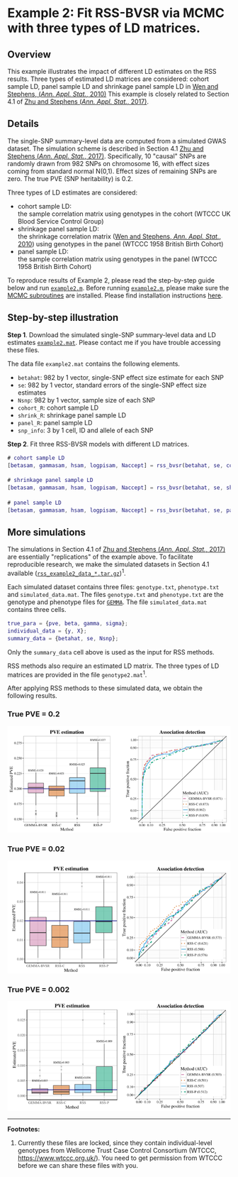[Zhu and Stephens (*Ann. Appl. Stat.*, 2017)]: https://projecteuclid.org/euclid.aoas/1507168840
[`example2.m`]: https://github.com/stephenslab/rss/blob/master/examples/example2.m

# Example 2: Fit RSS-BVSR via MCMC with three types of LD matrices.

## Overview

This example illustrates the impact of different LD estimates on the
RSS results. Three types of estimated LD matrices are considered:
cohort sample LD, panel sample LD and
shrinkage panel sample LD in [Wen and Stephens, (*Ann. Appl. Stat.*, 2010)](https://www.ncbi.nlm.nih.gov/pubmed/21479081)
This example is closely related to Section 4.1 of [Zhu and Stephens (*Ann. Appl. Stat.*, 2017)][]. 

## Details

The single-SNP summary-level data are computed from a simulated GWAS dataset.
The simulation scheme is described in Section 4.1 [Zhu and Stephens (*Ann. Appl. Stat.*, 2017)][].
Specifically, 10 "causal" SNPs are randomly drawn from 982 SNPs on chromosome 16,
with effect sizes coming from standard normal N(0,1).
Effect sizes of remaining SNPs are zero. The true PVE (SNP heritability) is 0.2.

Three types of LD estimates are considered:

- cohort sample LD:<br>the sample correlation matrix using genotypes in the cohort (WTCCC UK Blood Service Control Group)
- shrinkage panel sample LD:<br>the shrinkage correlation matrix
([Wen and Stephens, *Ann. Appl. Stat.*, 2010](https://www.ncbi.nlm.nih.gov/pubmed/21479081))
using genotypes in the panel (WTCCC 1958 British Birth Cohort) 
- panel sample LD:<br>the sample correlation matrix using genotypes in the panel (WTCCC 1958 British Birth Cohort) 

To reproduce results of Example 2, please read the step-by-step guide below and run [`example2.m`][].
Before running [`example2.m`][], please make sure the
[MCMC subroutines](https://github.com/stephenslab/rss/tree/master/src) are installed.
Please find installation instructions [here](RSS-via-MCMC).

## Step-by-step illustration

**Step 1**.
Download the simulated single-SNP summary-level data and LD estimates
[`example2.mat`](https://projects.rcc.uchicago.edu/mstephens/rss_wiki/example2/).
Please contact me if you have trouble accessing these files.

The data file `example2.mat` contains the following elements.

- `betahat`: 982 by 1 vector, single-SNP effect size estimate for each SNP
- `se`: 982 by 1 vector, standard errors of the single-SNP effect size estimates
- `Nsnp`: 982 by 1 vector, sample size of each SNP
- `cohort_R`: cohort sample LD
- `shrink_R`: shrinkage panel sample LD
- `panel_R`: panel sample LD
- `snp_info`: 3 by 1 cell, ID and allele of each SNP

**Step 2**. Fit three RSS-BVSR models with different LD matrices.

```matlab
# cohort sample LD
[betasam, gammasam, hsam, logpisam, Naccept] = rss_bvsr(betahat, se, cohort_R, Nsnp, Ndraw, Nburn, Nthin);

# shrinkage panel sample LD
[betasam, gammasam, hsam, logpisam, Naccept] = rss_bvsr(betahat, se, shrink_R, Nsnp, Ndraw, Nburn, Nthin);

# panel sample LD
[betasam, gammasam, hsam, logpisam, Naccept] = rss_bvsr(betahat, se, panel_R, Nsnp, Ndraw, Nburn, Nthin);
```

## More simulations

The simulations in Section 4.1 of [Zhu and Stephens (*Ann. Appl. Stat.*, 2017)][]
are essentially "replications" of the example above. To facilitate reproducible research,
we make the simulated datasets in Section 4.1 available
([`rss_example2_data_*.tar.gz`](https://projects.rcc.uchicago.edu/mstephens/rss_wiki/example2/readme))<sup>1</sup>.

Each simulated dataset contains three files:
`genotype.txt`, `phenotype.txt` and `simulated_data.mat`.
The files `genotype.txt` and `phenotype.txt` are the genotype and phenotype files for
[`GEMMA`](https://github.com/xiangzhou/GEMMA).
The file `simulated_data.mat` contains three cells.

```matlab
true_para = {pve, beta, gamma, sigma};
individual_data = {y, X};
summary_data = {betahat, se, Nsnp};
```

Only the `summary_data` cell above is used as the input for RSS methods.

RSS methods also require an estimated LD matrix.
The three types of LD matrices are provided in the file `genotype2.mat`<sup>1</sup>.

After applying RSS methods to these simulated data,
we obtain the following results.

### True PVE = 0.2

![LD1](images/LD1.png)

### True PVE = 0.02

![LD2](images/LD2.png)

### True PVE = 0.002

![LD3](images/LD3.png)

--------

**Footnotes:**

1. Currently these files are locked, since they contain individual-level genotypes
from Wellcome Trust Case Control Consortium (WTCCC, https://www.wtccc.org.uk/).
You need to get permission from WTCCC before we can share these files with you.
